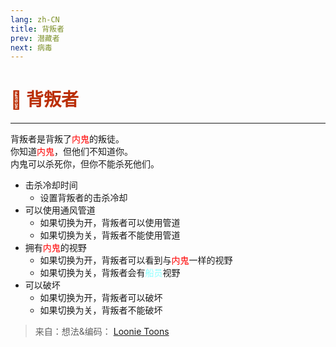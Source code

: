 ```yaml
---
lang: zh-CN
title: 背叛者
prev: 潜藏者
next: 病毒
---
```


# <font color="#ba2e05">👺 <b>背叛者</b></font> <Badge text="Killing" type="tip" vertical="middle"/>

***

背叛者是背叛了<font color=red>内鬼</font>的叛徒。<br>
你知道<font color=red>内鬼</font>，但他们不知道你。<br> 内鬼可以杀死你，但你不能杀死他们。

- 击杀冷却时间
  - 设置背叛者的击杀冷却
- 可以使用通风管道
  - 如果切换为<font color-green>开</font>，背叛者可以使用管道
  - 如果切换为<font color-red>关</font>，背叛者不能使用管道
- 拥有<font color=red>内鬼</font>的视野
  - 如果切换为<font color-green>开</font>，背叛者可以看到与<font color=red>内鬼</font>一样的视野
  - 如果切换为<font color-red>关</font>，背叛者会有<font color=#8cffff>船员</font>视野
- 可以破坏
  - 如果切换为<font color-green>开</font>，背叛者可以破坏
  - 如果切换为<font color-red>关</font>，背叛者不能破坏

> 来自：想法&编码： [Loonie Toons](https://github.com/Loonie-Toons)
